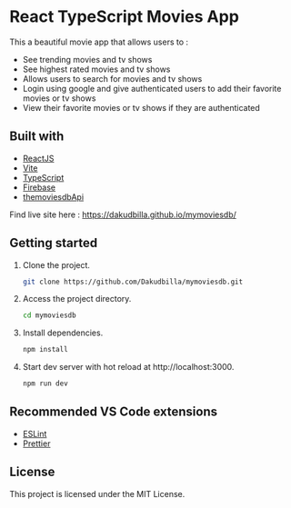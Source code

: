 # React TypeScript Movies App

This a beautiful movie app that allows users to :
- See trending movies and tv shows
- See highest rated movies and tv shows
- Allows users to search for movies and tv shows
- Login using google and give authenticated users to add their favorite movies or tv shows
- View their favorite movies or tv shows if they are authenticated

## Built with

- [ReactJS](https://reactjs.org)
- [Vite](https://vitejs.dev)
- [TypeScript](https://www.typescriptlang.org)
- [Firebase](https://firebase.google.com/)
- [themoviesdbApi](https://www.themoviedb.org/)

Find live site here : https://dakudbilla.github.io/mymoviesdb/
## Getting started

1. Clone the project.

   ```bash
   git clone https://github.com/Dakudbilla/mymoviesdb.git
   ```

2. Access the project directory.

   ```bash
   cd mymoviesdb
   ```

3. Install dependencies.

   ```bash
   npm install
   ```

4. Start dev server with hot reload at http://localhost:3000.
   ```bash
   npm run dev
   ```

## Recommended VS Code extensions

- [ESLint](https://marketplace.visualstudio.com/items?itemName=dbaeumer.vscode-eslint)
- [Prettier](https://marketplace.visualstudio.com/items?itemName=esbenp.prettier-vscode)



## License

This project is licensed under the MIT License.
